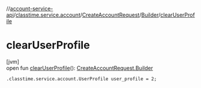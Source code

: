 //[account-service-api](../../../../index.md)/[classtime.service.account](../../index.md)/[CreateAccountRequest](../index.md)/[Builder](index.md)/[clearUserProfile](clear-user-profile.md)

# clearUserProfile

[jvm]\
open fun [clearUserProfile](clear-user-profile.md)(): [CreateAccountRequest.Builder](index.md)

`.classtime.service.account.UserProfile user_profile = 2;`
